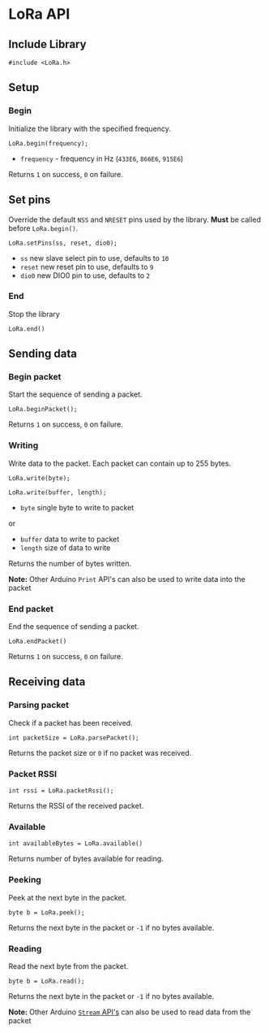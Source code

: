 # LoRa API

## Include Library

```arduino
#include <LoRa.h>
```

## Setup

### Begin

Initialize the library with the specified frequency.

```arduino
LoRa.begin(frequency);
```
 * `frequency` - frequency in Hz (`433E6`, `866E6`, `915E6`)

Returns `1` on success, `0` on failure.

## Set pins

Override the default `NSS` and `NRESET` pins used by the library. **Must** be called before `LoRa.begin()`.

```arduino
LoRa.setPins(ss, reset, dio0);
```
 * `ss` new slave select pin to use, defaults to `10`
 * `reset` new reset pin to use, defaults to `9`
 * `dio0` new DIO0 pin to use, defaults to `2`

### End

Stop the library

```arduino
LoRa.end()
```

## Sending data

### Begin packet

Start the sequence of sending a packet.

```arduino
LoRa.beginPacket();
```

Returns `1` on success, `0` on failure.

### Writing

Write data to the packet. Each packet can contain up to 255 bytes.

```arduino
LoRa.write(byte);

LoRa.write(buffer, length);
```
* `byte` single byte to write to packet

or

* `buffer` data to write to packet
* `length` size of data to write

Returns the number of bytes written.

**Note:** Other Arduino `Print` API's can also be used to write data into the packet

### End packet

End the sequence of sending a packet.

```arduino
LoRa.endPacket()
```

Returns `1` on success, `0` on failure.

## Receiving data

### Parsing packet

Check if a packet has been received.

```arduino
int packetSize = LoRa.parsePacket();
```

Returns the packet size or `0` if no packet was received.

### Packet RSSI

```arduino
int rssi = LoRa.packetRssi();
```

Returns the RSSI of the received packet.

### Available

```arduino
int availableBytes = LoRa.available()
```

Returns number of bytes available for reading.

### Peeking

Peek at the next byte in the packet.

```arduino
byte b = LoRa.peek();
```

Returns the next byte in the packet or `-1` if no bytes available.

### Reading

Read the next byte from the packet.

```arduino
byte b = LoRa.read();
```

Returns the next byte in the packet or `-1` if no bytes available.

**Note:** Other Arduino [`Stream` API's](https://www.arduino.cc/en/Reference/Stream) can also be used to read data from the packet

